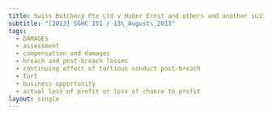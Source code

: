 ```yaml
---
title: Swiss Butchery Pte Ltd v Huber Ernst and others and another suit
subtitle: "[2013] SGHC 151 / 13\_August\_2013"
tags:
  - DAMAGES
  - assessment
  - compensation and damages
  - breach and post-breach losses
  - continuing effect of tortious conduct post-breach
  - Tort
  - business opportunity
  - actual loss of profit or loss of chance to profit
layout: single
---
```


